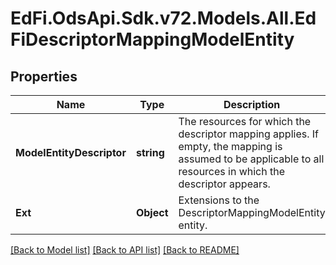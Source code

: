 # EdFi.OdsApi.Sdk.v72.Models.All.EdFiDescriptorMappingModelEntity

## Properties

Name | Type | Description | Notes
------------ | ------------- | ------------- | -------------
**ModelEntityDescriptor** | **string** | The resources for which the descriptor mapping applies. If empty, the mapping is assumed to be applicable to all resources in which the descriptor appears. | 
**Ext** | **Object** | Extensions to the DescriptorMappingModelEntity entity. | [optional] 

[[Back to Model list]](../README.md#documentation-for-models) [[Back to API list]](../README.md#documentation-for-api-endpoints) [[Back to README]](../README.md)

